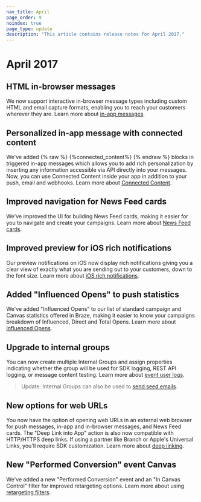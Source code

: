 ```yaml
---
nav_title: April
page_order: 9
noindex: true
page_type: update
description: "This article contains release notes for April 2017."
---
```


# April 2017

## HTML in-browser messages

We now support interactive in-browser message types including custom HTML and email capture formats, enabling you to reach your customers wherever they are. Learn more about [in-app messages]({{site.baseurl}}/user_guide/message_building_by_channel/in-app_messages/best_practices/).

## Personalized in-app message with connected content

We've added {% raw %} {%connected_content%} {% endraw %} blocks in triggered in-app messages which allows you to add rich personalization by inserting any information accessible via API directly into your messages. Now, you can use Connected Content inside your app in addition to your push, email and webhooks. Learn more about [Connected Content]({{site.baseurl}}/user_guide/personalization_and_dynamic_content/connected_content/about_connected_content/).

## Improved navigation for News Feed cards

We've improved the UI for building News Feed cards, making it easier for you to navigate and create your campaigns. Learn more about [News Feed cards]({{site.baseurl}}/user_guide/engagement_tools/news_feed/creating_a_news_feed_item/#news-feed-cards).

## Improved preview for iOS rich notifications

Our preview notifications on iOS now display rich notifications giving you a clear view of exactly what you are sending out to your customers, down to the font size. Learn more about [iOS rich notifications]({{site.baseurl}}/developer_guide/platform_integration_guides/swift/push_notifications/integration/#ios-10-rich-notifications).

## Added "Influenced Opens" to push statistics

We've added "Influenced Opens" to our list of standard campaign and Canvas statistics offered in Braze, making it easier to know your campaigns breakdown of Influenced, Direct and Total Opens. Learn more about [Influenced Opens]({{site.baseurl}}/user_guide/data_and_analytics/influenced_opens/#influenced-opens).

## Upgrade to internal groups

You can now create multiple Internal Groups and assign properties indicating whether the group will be used for SDK logging, REST API logging, or message content testing. Learn more about [event user logs]({{site.baseurl}}/user_guide/administrative/app_settings/developer_console/event_user_log_tab/#event-user-log-tab).

> Update: Internal Groups can also be used to [send seed emails]({{site.baseurl}}/user_guide/administrative/app_settings/developer_console/#seed-groups).

## New options for web URLs

You now have the option of opening web URLs in an external web browser for push messages, in-app and in-browser messages, and News Feed cards. The "Deep Link into App" action is also now compatible with HTTP/HTTPS deep links. If using a partner like Branch or Apple's Universal Links, you'll require SDK customization. Learn more about [deep linking]({{site.baseurl}}/user_guide/personalization_and_dynamic_content/deep_linking_to_in-app_content/#what-is-deep-linking).

## New "Performed Conversion" event Canvas

We've added a new "Performed Conversion" event and an "In Canvas Control" filter for improved retargeting options. Learn more about using [retargeting filters]({{site.baseurl}}/user_guide/engagement_tools/campaigns/ideas_and_strategies/retargeting_campaigns/#retargeting-campaigns).



[28]: {{site.baseurl}}/user_guide/engagement_tools/campaigns/ideas_and_strategies/retargeting_campaigns/#retargeting-campaigns
[29]: {{site.baseurl}}/user_guide/personalization_and_dynamic_content/deep_linking_to_in-app_content/#what-is-deep-linking
[30]: {{site.baseurl}}/user_guide/administrative/app_settings/developer_console/event_user_log_tab/#event-user-log-tab
[31]: {{site.baseurl}}/user_guide/data_and_analytics/influenced_opens/#influenced-opens
[32]: {{site.baseurl}}/developer_guide/platform_integration_guides/swift/push_notifications/integration/#ios-10-rich-notifications
[33]: {{site.baseurl}}/user_guide/engagement_tools/news_feed/creating_a_news_feed_item/#news-feed-cards
[34]: {{site.baseurl}}/user_guide/personalization_and_dynamic_content/connected_content/about_connected_content/
[48]: {{site.baseurl}}/user_guide/message_building_by_channel/in-app_messages/best_practices/
[98]:{{site.baseurl}}/user_guide/onboarding/platform_administrative_features/#authentication-rules
